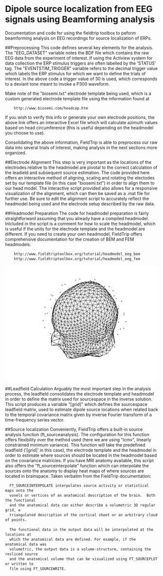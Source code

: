 # Dipole source localization from EEG signals using Beamforming analysis
Documentation and code for using the fieldtrip toolbox to peform beamforming analysis on EEG recordings for source localization of ERPs.

##Preprocessing
This code defines several key elements for the analysis. The "EEG_DATASET" variable notes the BDF file which contains the raw EEG data from the experiment of interest. If using the Actiview system for data collection the ERP stimulus triggers are often labelled by the 'STATUS' tag. The "EVENTSTIM_TRIGGER" variable refers to the decimal trigger value which labels the ERP stimulus for which we want to define the trials of interest. In the above code a trigger value of 30 is used, which corresponds to a deviant tone meant to invoke a P300 waveform.

Make note of the "biosemi.txt" electrode template being used, which is a custom generated electrode template file using the information found at 
```
	http://www.biosemi.com/headcap.htm
```
If you wish to verify this info or generate your own electrode positions, the above link offers an interactive Excel file which will calculate azimuth values based on head circumference (this is useful depending on the headmodel you choose to use).

Consolidating the above information, FieldTrip is able to preprocess our raw data into several trials of interest, making analysis in the next sections more organized. 

##Electrode Alignment
This step is very important as the locations of the electrodes relative to the headmodel are pivotal to the correct calculation of the leadield and subsequent source estimation. The code provided here offers an interactive method of aligning, scaling and rotating the electodes set by our template file (in this case "biosemi.txt") in order to align them to our head model. The interactive script provided also allows for a responsive visualization of the alignment, which can then be saved as a .mat file for further use. Be sure to edit the alignment script to accurately reflect the headmodel being used and the electrode setup described by the raw data.

##Headmodel Preparation
The code for headmodel preparation is fairly straightforward assuming that you already have a compiled headmodel. Inlcluded in the script is a comment for how to scale the headmodel, which is useful if the units for the electrode template and the headmodel are different. If you need to create your own headmodel, FieldTrip offers comprehensive documentation for the creation of BEM and FEM headmodels:

```
	http://www.fieldtriptoolbox.org/tutorial/headmodel_eeg_bem
	http://www.fieldtriptoolbox.org/tutorial/headmodel_eeg_fem
```
![EEG alignment](https://raw.githubusercontent.com/MKhanGit/beamforming/master/img/alignment.png "EEG alignment")


##Leadfield Calculation
Arguably the most important step in the analysis process, the leadfield consolidates the electrode template and headmodel in order to  define the matrix used for sourcespace in the inverse solution. This script produces a variable "[grid]" which defines the sourcespace leadfield matrix, used to estimate dipole source locations when related back to the temporal covariance matrix given by inverse Fourier transform of a time-frequency series vector.

##Source localization
Conveniently, FieldTrip offers a built-in source analysis function (ft_sourceanalysis). The configuration for this function offers flexibility over the method used (here we are using "lcmv", linearly constrained minimum variance). This function will take the predefined leadfield ('[grid]' in this case), the electrode template and the headmodel in order to estimate where sources should be located in the headmodel based on the covariance matricies. If you have MRI anatomy available, this script also offers the "ft_sourceinterpolate" function which can interpolate the sources onto the anatomy to display heat maps of where sources are located in brainspace. Taken verbatim from the FieldTrip documentation:
```
  FT_SOURCEINTERPOLATE interpolates source activity or statistical maps onto the
  voxels or vertices of an anatomical description of the brain.  Both the functional
  and the anatomical data can either describe a volumetric 3D regular grid, a
  triangulated description of the cortical sheet or an arbitrary cloud of points.
 
  The functional data in the output data will be interpolated at the locations at
  which the anatomical data are defined. For example, if the anatomical data was
  volumetric, the output data is a volume-structure, containing the resliced source
  and the anatomical volume that can be visualized using FT_SOURCEPLOT or written to
  file using FT_SOURCEWRITE.
```